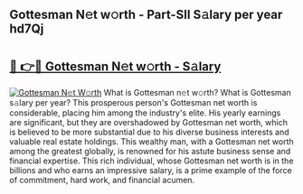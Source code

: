 ## Gottesman N𝚎t w𝚘rth - Part-SIl S𝚊lary per year hd7Qj

# <h2><a href="http://gc04by.nevu.top/?p=Gottesman">🔗 👉🔴 Gottesman N𝚎t w𝚘rth - S𝚊lary</a></h2>

[![Gottesman N𝚎t W𝚘rth](https://i.imgur.com/Oavwk0R.jpeg)](http://gc04by.nevu.top/?p=Gottesman)
What is Gottesman n𝚎t w𝚘rth? What is Gottesman s𝚊lary per year?
This prosperous person's Gottesman net worth is considerable, placing him among the industry's elite. His yearly earnings are significant, but they are overshadowed by Gottesman net worth, which is believed to be more substantial due to his diverse business interests and valuable real estate holdings. This wealthy man, with a Gottesman net worth among the greatest globally, is renowned for his astute business sense and financial expertise. This rich individual, whose Gottesman net worth is in the billions and who earns an impressive salary, is a prime example of the force of commitment, hard work, and financial acumen.
